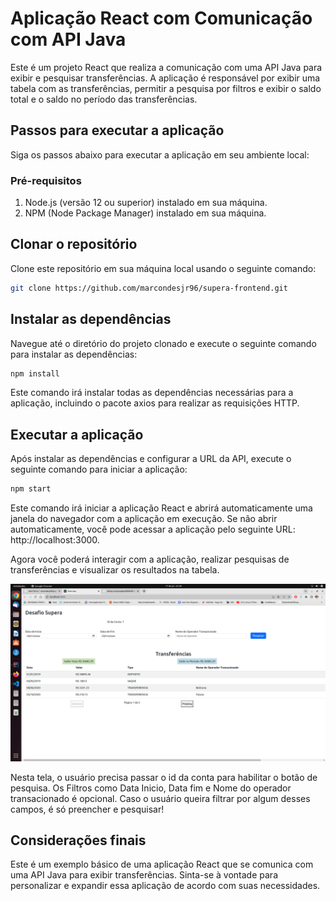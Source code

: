 # Aplicação React com Comunicação com API Java

Este é um projeto React que realiza a comunicação com uma API Java para exibir e pesquisar transferências. A aplicação é responsável por exibir uma tabela com as transferências, permitir a pesquisa por filtros e exibir o saldo total e o saldo no período das transferências.

## Passos para executar a aplicação

Siga os passos abaixo para executar a aplicação em seu ambiente local:
### Pré-requisitos

1. Node.js (versão 12 ou superior) instalado em sua máquina.
2. NPM (Node Package Manager) instalado em sua máquina.

## Clonar o repositório

Clone este repositório em sua máquina local usando o seguinte comando:

```bash
git clone https://github.com/marcondesjr96/supera-frontend.git
```

## Instalar as dependências

Navegue até o diretório do projeto clonado e execute o seguinte comando para instalar as dependências:

```bash
npm install
```

Este comando irá instalar todas as dependências necessárias para a aplicação, incluindo o pacote axios para realizar as requisições HTTP.

## Executar a aplicação

Após instalar as dependências e configurar a URL da API, execute o seguinte comando para iniciar a aplicação:

```bash
npm start
```

Este comando irá iniciar a aplicação React e abrirá automaticamente uma janela do navegador com a aplicação em execução. Se não abrir automaticamente, você pode acessar a aplicação pelo seguinte URL: http://localhost:3000.

Agora você poderá interagir com a aplicação, realizar pesquisas de transferências e visualizar os resultados na tabela.

![Exibição da tela](desafio-supera-frontend/assets/telaReact.png)

Nesta tela, o usuário precisa passar o id da conta para habilitar o botão de pesquisa. Os Filtros como Data Inicio, Data fim e Nome do operador transacionado é opcional. Caso o usuário queira filtrar por algum desses campos, é só preencher e pesquisar!

## Considerações finais

Este é um exemplo básico de uma aplicação React que se comunica com uma API Java para exibir transferências. Sinta-se à vontade para personalizar e expandir essa aplicação de acordo com suas necessidades.
